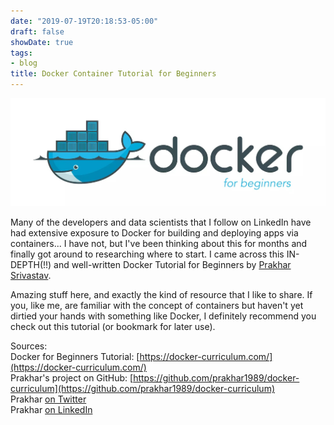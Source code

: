 ```yaml
---
date: "2019-07-19T20:18:53-05:00"
draft: false
showDate: true
tags:
- blog
title: Docker Container Tutorial for Beginners
---
```


![](https://raw.githubusercontent.com/JavOrraca/Home/gh-pages/assets/img/docker.jpg)

Many of the developers and data scientists that I follow on LinkedIn have had extensive exposure to Docker for building and deploying apps via containers... I have not, but I've been thinking about this for months and finally got around to researching where to start. I came across this IN-DEPTH(!!) and well-written Docker Tutorial for Beginners by [Prakhar Srivastav](https://www.linkedin.com/in/prakharsrivastav/).

Amazing stuff here, and exactly the kind of resource that I like to share. If you, like me, are familiar with the concept of containers but haven't yet dirtied your hands with something like Docker, I definitely recommend you check out this tutorial (or bookmark for later use).

Sources:
<br/>Docker for Beginners Tutorial: [https://docker-curriculum.com/](https://docker-curriculum.com/)
<br/>Prakhar's project on GitHub: [https://github.com/prakhar1989/docker-curriculum](https://github.com/prakhar1989/docker-curriculum)
<br/>Prakhar [on Twitter](https://twitter.com/prakharsriv9)
<br/>Prakhar [on LinkedIn](https://www.linkedin.com/in/prakharsrivastav/)
